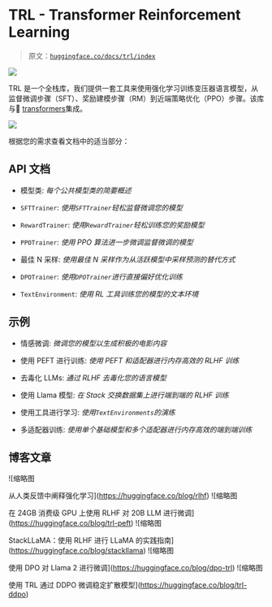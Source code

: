 # TRL - Transformer Reinforcement Learning

> 原文：[`huggingface.co/docs/trl/index`](https://huggingface.co/docs/trl/index)

![](img/4b294f1850c2a0865587ccc36b23d404.png)

TRL 是一个全栈库，我们提供一套工具来使用强化学习训练变压器语言模型，从监督微调步骤（SFT）、奖励建模步骤（RM）到近端策略优化（PPO）步骤。该库与🤗 [transformers](https://github.com/huggingface/transformers)集成。

![](img/6bff4454a0be1455f1b3b09f74640ec7.png)

根据您的需求查看文档中的适当部分：

## API 文档

+   模型类: *每个公共模型类的简要概述*

+   `SFTTrainer`: *使用`SFTTrainer`轻松监督微调您的模型*

+   `RewardTrainer`: *使用`RewardTrainer`轻松训练您的奖励模型*

+   `PPOTrainer`: *使用 PPO 算法进一步微调监督微调的模型*

+   最佳 N 采样: *使用最佳 N 采样作为从活跃模型中采样预测的替代方式*

+   `DPOTrainer`: *使用`DPOTrainer`进行直接偏好优化训练*

+   `TextEnvironment`: *使用 RL 工具训练您的模型的文本环境*

## 示例

+   情感微调: *微调您的模型以生成积极的电影内容*

+   使用 PEFT 进行训练: *使用 PEFT 和适配器进行内存高效的 RLHF 训练*

+   去毒化 LLMs: *通过 RLHF 去毒化您的语言模型*

+   使用 Llama 模型: *在 Stack 交换数据集上进行端到端的 RLHF 训练*

+   使用工具进行学习: *使用`TextEnvironments`的演练*

+   多适配器训练: *使用单个基础模型和多个适配器进行内存高效的端到端训练*

## 博客文章

![缩略图

从人类反馈中阐释强化学习](https://huggingface.co/blog/rlhf) ![缩略图

在 24GB 消费级 GPU 上使用 RLHF 对 20B LLM 进行微调](https://huggingface.co/blog/trl-peft) ![缩略图

StackLLaMA：使用 RLHF 进行 LLaMA 的实践指南](https://huggingface.co/blog/stackllama) ![缩略图

使用 DPO 对 Llama 2 进行微调](https://huggingface.co/blog/dpo-trl) ![缩略图

使用 TRL 通过 DDPO 微调稳定扩散模型](https://huggingface.co/blog/trl-ddpo)
